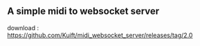 ## A simple midi to websocket server
download : https://github.com/Kuift/midi_websocket_server/releases/tag/2.0